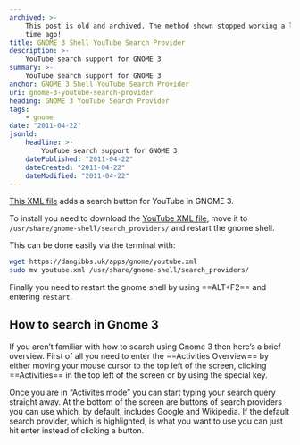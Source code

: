 ```yaml
---
archived: >-
    This post is old and archived. The method shown stopped working a long 
    time ago!
title: GNOME 3 Shell YouTube Search Provider
description: >-
    YouTube search support for GNOME 3
summary: >-
    YouTube search support for GNOME 3
anchor: GNOME 3 Shell YouTube Search Provider 
uri: gnome-3-youtube-search-provider
heading: GNOME 3 YouTube Search Provider
tags:
    - gnome
date: "2011-04-22"
jsonld:
    headline: >-
        YouTube search support for GNOME 3
    datePublished: "2011-04-22"
    dateCreated: "2011-04-22"
    dateModified: "2011-04-22"
---
```


[This XML file](/apps/gnome/youtube.xml) adds a search button for YouTube in 
GNOME 3.

To install you need to download the 
[YouTube XML file](/apps/gnome/youtube.xml), move it to 
`/usr/share/gnome-shell/search_providers/` and restart the gnome shell.

This can be done easily via the terminal with:

```bash
wget https://dangibbs.uk/apps/gnome/youtube.xml
sudo mv youtube.xml /usr/share/gnome-shell/search_providers/
```

Finally you need to restart the gnome shell by using ==ALT+F2== and entering 
`restart`.

## How to search in Gnome 3

If you aren’t familiar with how to search using Gnome 3 then here’s a 
brief overview. First of all you need to enter the ==Activities Overview== by 
either moving your mouse cursor to the top left of the screen, clicking 
==Activities== in the top left of the screen or by using the special key.

Once you are in “Activites mode” you can start typing your search query 
straight away. At the bottom of the screen are buttons of search providers 
you can use which, by default, includes Google and Wikipedia. If the default 
search provider, which is highlighted, is what you want to use you can just 
hit enter instead of clicking a button.
